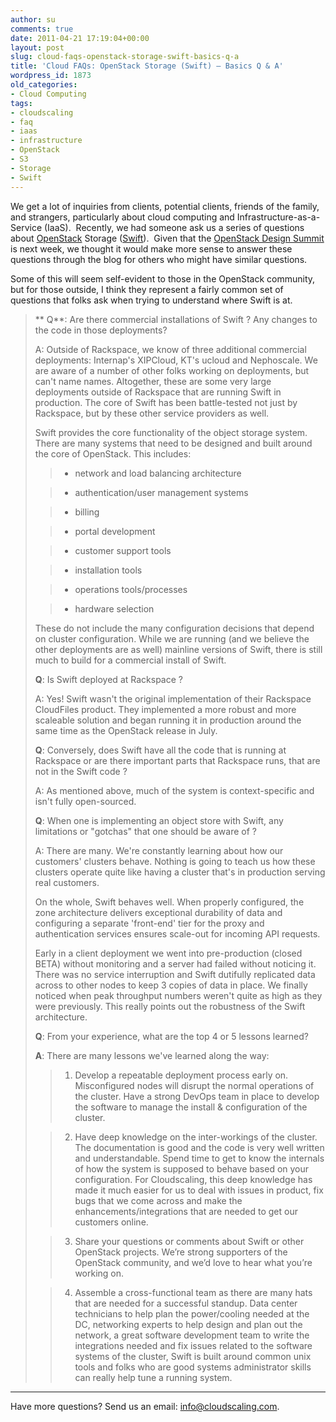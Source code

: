 ```yaml
---
author: su
comments: true
date: 2011-04-21 17:19:04+00:00
layout: post
slug: cloud-faqs-openstack-storage-swift-basics-q-a
title: 'Cloud FAQs: OpenStack Storage (Swift) – Basics Q & A'
wordpress_id: 1873
old_categories:
- Cloud Computing
tags:
- cloudscaling
- faq
- iaas
- infrastructure
- OpenStack
- S3
- Storage
- Swift
---
```


We get a lot of inquiries from clients, potential clients, friends of the family, and strangers, particularly about cloud computing and Infrastructure-as-a-Service (IaaS).  Recently, we had someone ask us a series of questions about [OpenStack](http://www.openstack.org/) Storage ([Swift](http://swift.openstack.org/)).  Given that the [OpenStack Design Summit](http://www.openstack.org/blog/2011/03/openstack-conference-design-summit-2011-sponsored-by-citrix/) is next week, we thought it would make more sense to answer these questions through the blog for others who might have similar questions.

<!-- more -->

Some of this will seem self-evident to those in the OpenStack community, but for those outside, I think they represent a fairly common set of questions that folks ask when trying to understand where Swift is at.


<blockquote>** Q**: Are there commercial installations of Swift ? Any changes to the code in those deployments?

A: Outside of Rackspace, we know of three additional commercial deployments: Internap's XIPCloud, KT's ucloud and Nephoscale. We are aware of a number of other folks working on deployments, but can't name names. Altogether, these are some very large deployments outside of Rackspace that are running Swift in production. The core of Swift has been battle-tested not just by Rackspace, but by these other service providers as well.

Swift provides the core functionality of the object storage system.  There are many systems that need to be designed and built around the core of OpenStack. This includes:

> 
> 
	
>   * network and load balancing architecture
> 
	
>   * authentication/user management systems
> 
	
>   * billing
> 
	
>   * portal development
> 
	
>   * customer support tools
> 
	
>   * installation tools
> 
	
>   * operations tools/processes
> 
	
>   * hardware selection
> 

These do not include the many configuration decisions that depend on cluster configuration. While we are running (and we believe the other deployments are as well) mainline versions of Swift, there is still much to build for a commercial install of Swift.

**Q**: Is Swift deployed at Rackspace ?

A: Yes! Swift wasn't the original implementation of their Rackspace CloudFiles product. They implemented a more robust and more scaleable solution and began running it in production around the same time as the OpenStack release in July.

**Q**: Conversely, does Swift have all the code that is running at Rackspace or are there important parts that Rackspace runs, that are not in the Swift code ?

A: As mentioned above, much of the system is context-specific and isn't fully open-sourced.

**Q**: When one is implementing an object store with Swift, any limitations or "gotchas" that one should be aware of ?

A: There are many. We're constantly learning about how our customers' clusters behave. Nothing is going to teach us how these clusters operate quite like having a cluster that's in production serving real customers.

On the whole, Swift behaves well. When properly configured, the zone architecture delivers exceptional durability of data and configuring a separate 'front-end' tier for the proxy and authentication services ensures scale-out for incoming API requests.

Early in a client deployment we went into pre-production (closed BETA) without monitoring and a server had failed without noticing it.  There was no service interruption and Swift dutifully replicated data across to other nodes to keep 3 copies of data in place. We finally noticed when peak throughput numbers weren't quite as high as they were previously.  This really points out the robustness of the Swift architecture.

**Q**: From your experience, what are the top 4 or 5 lessons learned?

**A**: There are many lessons we've learned along the way:

> 
> 
	
>   1. Develop a repeatable deployment process early on. Misconfigured nodes will disrupt the normal operations of the cluster. Have a strong DevOps team in place to develop the software to manage the install & configuration of the cluster.
> 
	
>   2. Have deep knowledge on the inter-workings of the cluster. The documentation is good and the code is very well written and understandable. Spend time to get to know the internals of how the system is supposed to behave based on your configuration. For Cloudscaling, this deep knowledge has made it much easier for us to deal with issues in product, fix bugs that we come across and make the enhancements/integrations that are needed to get our customers online.
> 
	
>   3. Share your questions or comments about Swift or other OpenStack projects. We’re strong supporters of the OpenStack community, and we’d love to hear what you’re working on.
> 
	
>   4. Assemble a cross-functional team as there are many hats that are needed for a successful standup. Data center technicians to help plan the power/cooling needed at the DC, networking experts to help design and plan out the network, a great software development team to write the integrations needed and fix issues related to the software systems of the cluster, Swift is built around common unix tools and folks who are good systems administrator skills can really help tune a running system.
> 

</blockquote>


_________________

Have more questions?  Send us an email: info@cloudscaling.com.
